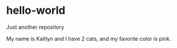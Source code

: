 # hello-world
Just another repository 

My name is Kaitlyn and I have 2 cats, and my favorite color is pink. 
